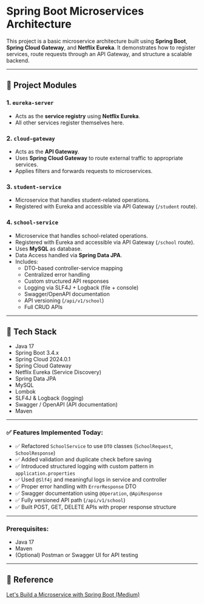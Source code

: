 # Spring Boot Microservices Architecture

This project is a basic microservice architecture built using **Spring Boot**, **Spring Cloud Gateway**, and **Netflix Eureka**. It demonstrates how to register services, route requests through an API Gateway, and structure a scalable backend.

---

## 🧱 Project Modules

### 1. `eureka-server`
- Acts as the **service registry** using **Netflix Eureka**.
- All other services register themselves here.

### 2. `cloud-gateway`
- Acts as the **API Gateway**.
- Uses **Spring Cloud Gateway** to route external traffic to appropriate services.
- Applies filters and forwards requests to microservices.

### 3. `student-service`
- Microservice that handles student-related operations.
- Registered with Eureka and accessible via API Gateway (`/student` route).

### 4. `school-service`
- Microservice that handles school-related operations.
- Registered with Eureka and accessible via API Gateway (`/school` route).
- Uses **MySQL** as database.
- Data Access handled via **Spring Data JPA**.
- Includes:
  - DTO-based controller-service mapping
  - Centralized error handling
  - Custom structured API responses
  - Logging via SLF4J + Logback (file + console)
  - Swagger/OpenAPI documentation
  - API versioning (`/api/v1/school`)
  - Full CRUD APIs

---

## 🔧 Tech Stack

- Java 17
- Spring Boot 3.4.x
- Spring Cloud 2024.0.1
- Spring Cloud Gateway
- Netflix Eureka (Service Discovery)
- Spring Data JPA
- MySQL
- Lombok
- SLF4J & Logback (logging)
- Swagger / OpenAPI (API documentation)
- Maven

---

### ✅ Features Implemented Today:
- ✅ Refactored `SchoolService` to use `DTO` classes (`SchoolRequest`, `SchoolResponse`)
- ✅ Added validation and duplicate check before saving
- ✅ Introduced structured logging with custom pattern in `application.properties`
- ✅ Used `@Slf4j` and meaningful logs in service and controller
- ✅ Proper error handling with `ErrorResponse` DTO
- ✅ Swagger documentation using `@Operation`, `@ApiResponse`
- ✅ Fully versioned API path (`/api/v1/school`)
- ✅ Built POST, GET, DELETE APIs with proper response structure

---

### Prerequisites:
- Java 17
- Maven
- (Optional) Postman or Swagger UI for API testing

---

## 🔗 Reference
[Let's Build a Microservice with Spring Boot (Medium)](https://medium.com/ms-club-of-sliit/lets-build-a-microservice-with-spring-boot-faf39b968857)
